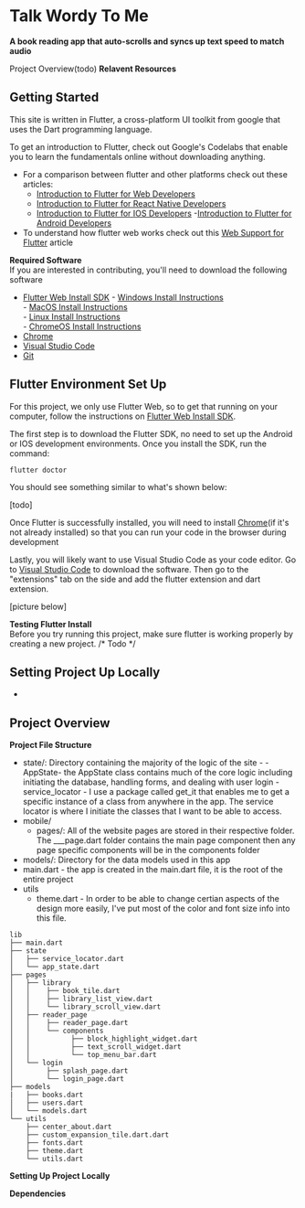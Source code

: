 # Talk Wordy To Me

**A book reading app that auto-scrolls and syncs up text speed to match audio**

Project Overview(todo)
**Relavent Resources**

## Getting Started<br>
This site is written in Flutter, a cross-platform UI toolkit from google that uses the Dart programming language.

To get an introduction to Flutter, check out Google's Codelabs that enable you to learn the fundamentals online without downloading anything.
 - For a comparison between flutter and other platforms check out these articles:
      - [Introduction to Flutter for Web Developers](https://flutter.dev/docs/get-started/flutter-for/web-devs)
      - [Introduction to Flutter for React Native Developers](https://flutter.dev/docs/get-started/flutter-for/react-native-devs)
      - [Introduction to Flutter for IOS Developers](https://flutter.dev/docs/get-started/flutter-for/ios-devs)
      -[Introduction to Flutter for Android Developers](https://flutter.dev/docs/get-started/flutter-for/android-devs)
- To understand how flutter web works check out this [Web Support for Flutter](https://flutter.dev/web) article


**Required Software** <br/>
If you are interested in contributing, you'll need to download the following software
- [Flutter Web Install SDK](https://flutter.dev/docs/get-started/web)
      - [Windows Install Instructions](https://flutter.dev/docs/get-started/install/windows)    
      - [MacOS Install Instructions](https://flutter.dev/docs/get-started/install/macos)       
      - [Linux Install Instructions](https://flutter.dev/docs/get-started/install/linux)   
      - [ChromeOS Install Instructions](https://flutter.dev/docs/get-started/install/chromeos])
- [Chrome](https://www.google.com/chrome/)
- [Visual Studio Code](https://code.visualstudio.com/)
- [Git](https://git-scm.com/)

## Flutter Environment Set Up <br/>
For this project, we only use Flutter Web, so to get that running on your computer, follow the instructions on [Flutter Web Install SDK](https://flutter.dev/docs/get-started/web). 

The first step is to download the Flutter SDK, no need to set up the Android or IOS development environments. Once you install the SDK, run the command:
```
flutter doctor
```
You should see something similar to what's shown below:

[todo]

Once Flutter is successfully installed, you will need to install [Chrome](https://www.google.com/chrome/)(if it's not already installed) so that you can run your code in the browser during development

Lastly, you will likely want to use Visual Studio Code as your code editor. Go to [Visual Studio Code](https://code.visualstudio.com/) to download the software. Then go to the "extensions" tab on the side and add the flutter extension and dart extension.

[picture below]


**Testing Flutter Install** <br/>
Before you try running this project, make sure flutter is working properly by creating a new project.
/*
Todo
*/

## Setting Project Up Locally <br/>

 - 

## Project Overview <br/>


**Project File Structure**<br>
- state/: Directory containing the majority of the logic of the site - 
        - AppState- the AppState class contains much of the core logic including initiating the database, handling forms, and dealing with user login
        - service_locator - I use a package called get_it that enables me to get a specific instance of a class from anywhere in the app. The service locator is where I initiate the classes that I want to be able to access. 
- mobile/ 
    - pages/: All of the website pages are stored in their respective folder. The ___page.dart folder contains the main page component then any page specific components will be in the components folder
- models/: Directory for the data models used in this app
- main.dart - the app is created in the main.dart file, it is the root of the entire project
- utils
    - theme.dart - In order to be able to change certian aspects of the design more easily, I've put most of the color and font size info into this file.
```
lib
├── main.dart
├── state
│   ├── service_locator.dart
│   └── app_state.dart
├── pages
│   ├── library
│   │    ├── book_tile.dart
│   │    ├── library_list_view.dart
│   │    └── library_scroll_view.dart
│   ├── reader_page
│   │    ├── reader_page.dart
│   │    └── components
│   │          ├── block_highlight_widget.dart
│   │          ├── text_scroll_widget.dart
│   │          └── top_menu_bar.dart
│   └── login
│        ├── splash_page.dart
│        └── login_page.dart
├── models
|   ├── books.dart        
│   ├── users.dart
│   └── models.dart
└── utils
    ├── center_about.dart
    ├── custom_expansion_tile.dart.dart
    ├── fonts.dart
    ├── theme.dart
    └── utils.dart
```



**Setting Up Project Locally**




**Dependencies**




